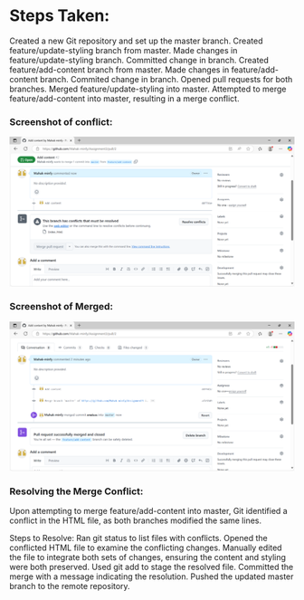 # Steps Taken:
Created a new Git repository and set up the master branch.
Created feature/update-styling branch from master.
Made changes in feature/update-styling branch.
Committed change in branch.
Created feature/add-content branch from master.
Made changes in feature/add-content branch.
Commited change in branch.
Opened pull requests for both branches.
Merged feature/update-styling into master.
Attempted to merge feature/add-content into master, resulting in a merge conflict.

### Screenshot of conflict:
![Conflict](conflicts.png)

### Screenshot of Merged:
![Pull request merged successfully](resolve.png)

### Resolving the Merge Conflict:
Upon attempting to merge feature/add-content into master, Git identified a conflict in the HTML file, as both branches modified the same lines.

Steps to Resolve:
Ran git status to list files with conflicts.
Opened the conflicted HTML file to examine the conflicting changes.
Manually edited the file to integrate both sets of changes, ensuring the content and styling were both preserved.
Used git add <file> to stage the resolved file.
Committed the merge with a message indicating the resolution.
Pushed the updated master branch to the remote repository.
